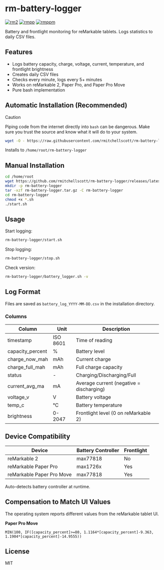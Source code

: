 # rm-battery-logger
[![rm2](https://img.shields.io/badge/rM2-supported-green)](https://remarkable.com/store/remarkable-2)
[![rmpp](https://img.shields.io/badge/rMPP-supported-green)](https://remarkable.com/products/remarkable-paper/pro)
[![rmppm](https://img.shields.io/badge/rMPPM-supported-green)](https://remarkable.com/products/remarkable-paper/pro-move)

Battery and frontlight monitoring for reMarkable tablets. Logs statistics to daily CSV files.

## Features

- Logs battery capacity, charge, voltage, current, temperature, and frontlight brightness
- Creates daily CSV files
- Checks every minute, logs every 5+ minutes
- Works on reMarkable 2, Paper Pro, and Paper Pro Move
- Pure bash implementation

## Automatic Installation (Recommended)

> [!CAUTION]
> Piping code from the internet directly into `bash` can be dangerous. Make sure you trust the source and know what it will do to your system.


```bash
wget -O - https://raw.githubusercontent.com/rmitchellscott/rm-battery-logger/main/install.sh | bash
```
Installs to `/home/root/rm-battery-logger`

## Manual Installation

```bash
cd /home/root
wget https://github.com/rmitchellscott/rm-battery-logger/releases/latest/download/rm-battery-logger.tar.gz
mkdir -p rm-battery-logger
tar -xzf rm-battery-logger.tar.gz -C rm-battery-logger
cd rm-battery-logger
chmod +x *.sh
./start.sh
```

## Usage

Start logging:
```bash
rm-battery-logger/start.sh
```

Stop logging:
```bash
rm-battery-logger/stop.sh
```

Check version:
```bash
rm-battery-logger/battery_logger.sh -v
```

## Log Format

Files are saved as `battery_log_YYYY-MM-DD.csv` in the installation directory.

### Columns

| Column | Unit | Description |
|--------|------|-------------|
| timestamp | ISO 8601 | Time of reading |
| capacity_percent | % | Battery level |
| charge_now_mah | mAh | Current charge |
| charge_full_mah | mAh | Full charge capacity |
| status | - | Charging/Discharging/Full |
| current_avg_ma | mA | Average current (negative = discharging) |
| voltage_v | V | Battery voltage |
| temp_c | °C | Battery temperature |
| brightness | 0-2047 | Frontlight level (0 on reMarkable 2) |

## Device Compatibility

| Device | Battery Controller | Frontlight |
|--------|--------------------|------------|
| reMarkable 2 | max77818 | No |
| reMarkable Paper Pro | max1726x | Yes |
| reMarkable Paper Pro Move | max77818 | Yes |

Auto-detects battery controller at runtime.

## Compensation to Match UI Values

The operating system reports different values from the reMarkable tablet UI.

**Paper Pro Move**
```
MIN(100, IF([capacity_percent]>=80, 1.1164*[capacity_percent]-9.363, 1.1904*[capacity_percent]-14.9555))
```

## License

MIT
